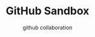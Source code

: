 ---
title: GitHub Sandbox
subtitle: github collaboration
thumbnail: assets/img/tools/workshop.jpg
link: https://github.com/ASKnet-Open-Training/
---